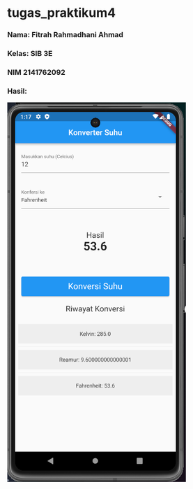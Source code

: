# tugas_praktikum4


### Nama: Fitrah Rahmadhani Ahmad
### Kelas: SIB 3E
### NIM 2141762092
### Hasil:
![localImage](./screenshoot/Screenshot%202023-09-19%20140536.png)